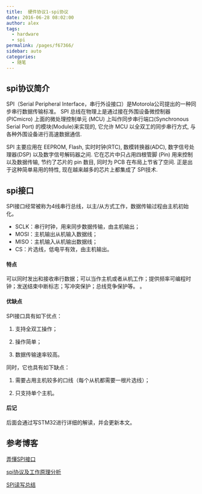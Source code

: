 ```yaml
---
title:  硬件协议1-spi协议 
date: 2016-06-28 08:02:00
author: alex
tags: 
  - hardware
  - spi
permalink: /pages/f67366/
sidebar: auto
categories: 
  - 随笔
---
```


## spi协议简介
SPI（Serial Peripheral Interface，串行外设接口）是Motorola公司提出的一种同步串行数据传输标准。 SPI 总线在物理上是通过接在外围设备微控制器(PICmicro) 上面的微处理控制单元 (MCU) 上叫作同步串行端口(Synchronous Serial Port) 的模块(Module)来实现的, 它允许 MCU 以全双工的同步串行方式, 与各种外围设备进行高速数据通信.

SPI 主要应用在 EEPROM, Flash, 实时时钟(RTC), 数模转换器(ADC), 数字信号处理器(DSP) 以及数字信号解码器之间. 它在芯片中只占用四根管脚 (Pin) 用来控制以及数据传输, 节约了芯片的 pin 数目, 同时为 PCB 在布局上节省了空间. 正是出于这种简单易用的特性, 现在越来越多的芯片上都集成了 SPI技术.

## spi接口
SPI接口经常被称为4线串行总线，以主/从方式工作，数据传输过程由主机初始化。

* SCLK：串行时钟，用来同步数据传输，由主机输出；
* MOSI：主机输出从机输入数据线；
* MISO：主机输入从机输出数据线；
* CS：片选线，低电平有效，由主机输出。

#### 特点
可以同时发出和接收串行数据；可以当作主机或者从机工作；提供频率可编程时钟；发送结束中断标志；写冲突保护；总线竞争保护等。
。

#### 优缺点

SPI接口具有如下优点：

1) 支持全双工操作；

2) 操作简单；

3) 数据传输速率较高。

同时，它也具有如下缺点：

1) 需要占用主机较多的口线（每个从机都需要一根片选线）；

2) 只支持单个主机。

#### 后记
后面会通过写STM32进行详细的解读，并会更新本文。

## 参考博客
[弄懂SPI接口](http://www.cnblogs.com/king-77024128/articles/2203207.html)

[spi协议及工作原理分析](http://blog.csdn.net/skyflying2012/article/details/11710801)

[SPI读写总结 ](http://blog.chinaunix.net/uid-20788517-id-3031990.html)





